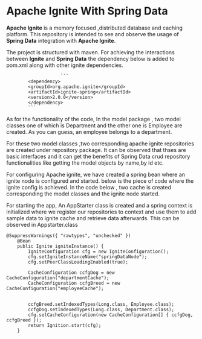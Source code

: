 # Apache Ignite With Spring Data
**Apache Ignite** is a memory focused ,distributed database and caching platform. This repository is intended to see and observe the usage of **Spring Data** integration with **Apache Ignite**.

The project is structured with maven. For achieving the interactions between **Ignite** and **Spring Data** the dependency below is added to pom.xml along with other ignite dependencies.

                        ```
			<dependency>
			<groupId>org.apache.ignite</groupId>
			<artifactId>ignite-spring</artifactId>
			<version>2.0.0</version>
			</dependency>
			```


As for the functionality of the code, In the model package , two model classes  one of which is Department and the other one is Employee are created. As you can guess, an employee belongs to a department. 

For these two model classes ,two corresponding apache ignite repositories are created under repository package. It can be observed that thses are basic interfaces and it can get the benefits of Spring Data crud repository functionalities like getting the model objects by name,by id etc. 

For configuring Apache ignite, we have created a spring bean where an ignite node is configured and started. below is the piece of code where the ignite config is achieved. In the code below , two cache is created corresponding the model classes and the ignite node started.

For starting the app, An AppStarter class is created and a spring context is initialized where we register our repositories to context and use them to add sample data to ignite cache and retrieve data afterwards. This can be observed in Appstarter.class

```
@SuppressWarnings({ "rawtypes", "unchecked" })
	@Bean
	public Ignite igniteInstance() {
		IgniteConfiguration cfg = new IgniteConfiguration();
		cfg.setIgniteInstanceName("springDataNode");
		cfg.setPeerClassLoadingEnabled(true);

		CacheConfiguration ccfgDog = new CacheConfiguration("departmentCache");
		CacheConfiguration ccfgBreed = new CacheConfiguration("employeeCache");
		
		
		ccfgBreed.setIndexedTypes(Long.class, Employee.class);
		ccfgDog.setIndexedTypes(Long.class, Department.class);
		cfg.setCacheConfiguration(new CacheConfiguration[] { ccfgDog, ccfgBreed });
		return Ignition.start(cfg);
	}
	
	


